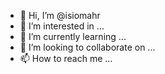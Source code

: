 - 👋 Hi, I’m @isiomahr
- 👀 I’m interested in ...
- 🌱 I’m currently learning ...
- 💞️ I’m looking to collaborate on ...
- 📫 How to reach me ...

<!---
isiomahr/isiomahr is a ✨ special ✨ repository because its `README.md` (this file) appears on your GitHub profile.
You can click the Preview link to take a look at your changes.
--->
